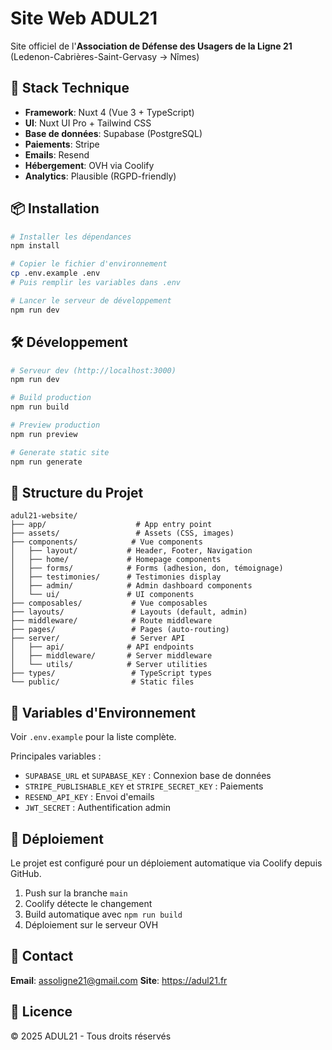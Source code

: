 # Site Web ADUL21

Site officiel de l'**Association de Défense des Usagers de la Ligne 21** (Ledenon-Cabrières-Saint-Gervasy → Nîmes)

## 🚀 Stack Technique

- **Framework**: Nuxt 4 (Vue 3 + TypeScript)
- **UI**: Nuxt UI Pro + Tailwind CSS
- **Base de données**: Supabase (PostgreSQL)
- **Paiements**: Stripe
- **Emails**: Resend
- **Hébergement**: OVH via Coolify
- **Analytics**: Plausible (RGPD-friendly)

## 📦 Installation

```bash
# Installer les dépendances
npm install

# Copier le fichier d'environnement
cp .env.example .env
# Puis remplir les variables dans .env

# Lancer le serveur de développement
npm run dev
```

## 🛠️ Développement

```bash
# Serveur dev (http://localhost:3000)
npm run dev

# Build production
npm run build

# Preview production
npm run preview

# Generate static site
npm run generate
```

## 📁 Structure du Projet

```
adul21-website/
├── app/                    # App entry point
├── assets/                 # Assets (CSS, images)
├── components/            # Vue components
│   ├── layout/           # Header, Footer, Navigation
│   ├── home/             # Homepage components
│   ├── forms/            # Forms (adhesion, don, témoignage)
│   ├── testimonies/      # Testimonies display
│   ├── admin/            # Admin dashboard components
│   └── ui/               # UI components
├── composables/           # Vue composables
├── layouts/               # Layouts (default, admin)
├── middleware/            # Route middleware
├── pages/                 # Pages (auto-routing)
├── server/                # Server API
│   ├── api/              # API endpoints
│   ├── middleware/       # Server middleware
│   └── utils/            # Server utilities
├── types/                 # TypeScript types
└── public/                # Static files
```

## 🔑 Variables d'Environnement

Voir `.env.example` pour la liste complète.

Principales variables :
- `SUPABASE_URL` et `SUPABASE_KEY` : Connexion base de données
- `STRIPE_PUBLISHABLE_KEY` et `STRIPE_SECRET_KEY` : Paiements
- `RESEND_API_KEY` : Envoi d'emails
- `JWT_SECRET` : Authentification admin

## 🚢 Déploiement

Le projet est configuré pour un déploiement automatique via Coolify depuis GitHub.

1. Push sur la branche `main`
2. Coolify détecte le changement
3. Build automatique avec `npm run build`
4. Déploiement sur le serveur OVH

## 📧 Contact

**Email**: assoligne21@gmail.com
**Site**: https://adul21.fr

## 📄 Licence

© 2025 ADUL21 - Tous droits réservés
